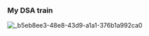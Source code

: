 ### My DSA train
![_b5eb8ee3-48e8-43d9-a1a1-376b1a992ca0](https://github.com/user-attachments/assets/52bc2fc5-666d-4f89-951a-13ddfdc18f37)
